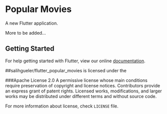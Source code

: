 # Popular Movies

A new Flutter application.

More to be added...

## Getting Started

For help getting started with Flutter, view our online
[documentation](https://flutter.io/).

##salihgueler/flutter_popular_movies is licensed under the

###Apache License 2.0
A permissive license whose main conditions require preservation of copyright and license notices. Contributors provide an express grant of patent rights. Licensed works, modifications, and larger works may be distributed under different terms and without source code.

For more information about license, check `LICENSE` file.

